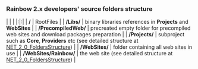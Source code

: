 ### Rainbow 2.x developers' source folders structure ###

| | |
|:|:|
| **/** | RootFiles |
| **/Libs/** | binary libraries references in **Projects** and **WebSites** |
| **/PrecompiledWeb/** | precreated empty folder for precompiled web sites and download packages preparation |
| **/Projects/** | subproject such as **Core**, **Providers** etc (see detailed structure at [NET\_2\_0\_FoldersStructure](NET_2_0_FoldersStructure.md)) |
| **/WebSites/** | folder containing all web sites in use |
| **/WebSites/Rainbow/** | the web site (see detailed structure at [NET\_2\_0\_FoldersStructure](NET_2_0_FoldersStructure.md)) |



